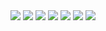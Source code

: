 <img src="./extras/0001.jpg"/>
<img src="./extras/0002.jpg"/>
<img src="./extras/0003.jpg"/>
<img src="./extras/0004.jpg"/>
<img src="./extras/0005.jpg"/>
<img src="./extras/0006.jpg"/>
<img src="./extras/0007.jpg"/>
